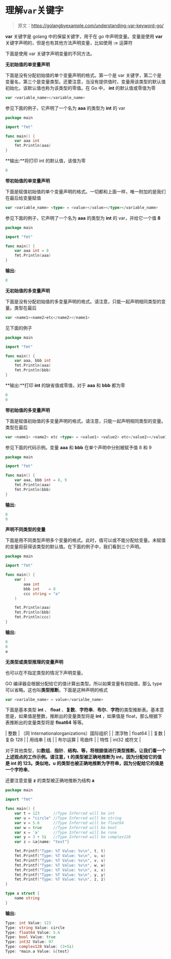 # 理解`var`关键字

> 原文：<https://golangbyexample.com/understanding-var-keyword-go/>

**var** 关键字是 golang 中的保留关键字，用于在 go 中声明变量。变量是使用 **var** 关键字声明的，但是也有其他方法声明变量，比如使用 **:=** 运算符

下面是使用 var 关键字声明变量的不同方法。

**无初始值的单变量声明**

下面是没有分配初始值的单个变量声明的格式。第一个是 var 关键字，第二个是变量名，第三个是变量类型。还要注意，当没有提供值时，变量用该类型的默认值初始化，该默认值也称为该类型的零值。在 Go 中， **int** 的默认值或零值为零

```go
var <variable_name></variable_name> 
```

参见下面的例子，它声明了一个名为 **aaa** 的类型为 **int** 的 var

```go
package main

import "fmt"

func main() {
    var aaa int
    fmt.Println(aaa)
}
```

**输出:**将打印 int 的默认值，该值为零

```go
0
```

**带初始值的单变量声明**

下面是赋值初始值的单个变量声明的格式。一切都和上面一样，唯一附加的是我们在最后给变量赋值

```go
var <variable_name> <type> = <value></value></type></variable_name>
```

参见下面的例子，它声明了一个名为 **aaa** 的类型为 **int** 的 var，并给它一个值 **8**

```go
package main

import "fmt"

func main() {
    var aaa int = 8
    fmt.Println(aaa)
}
```

**输出:**

```go
8
```

**无初始值的多变量声明**

下面是没有分配初始值的多变量声明的格式。请注意，只能一起声明相同类型的变量。类型在最后

```go
var <name1><name2>etc</name2></name1> 
```

见下面的例子

```go
package main

import "fmt"

func main() {
    var aaa, bbb int
    fmt.Println(aaa)
    fmt.Println(bbb)
}
```

**输出:**打印 **int** 的缺省值或零值，对于 **aaa** 和 **bbb** 都为零

```go
0
0
```

**带初始值的多变量声明**

下面是赋值初始值的多变量声明的格式。请注意，只能一起声明相同类型的变量。类型在最后

```go
var <name1> <name2> etc <type> = <value1> <value2> etc</value2></value1></type></name2></name1>
```

参见下面的代码示例。变量 **aaa** 和 **bbb** 在单个声明中分别被赋予值 8 和 9

```go
package main

import "fmt"

func main() {
    var aaa, bbb int = 8, 9
    fmt.Println(aaa)
    fmt.Println(bbb)
}
```

**输出:**

```go
8
9
```

**声明不同类型的变量**

下面是用不同类型声明多个变量的格式。此时，值可以或不能分配给变量。未赋值的变量将获得该类型的默认值。在下面的例子中，我们看到三个声明。

```go
package main

import "fmt"

func main() {
    var (
        aaa int
        bbb int    = 8
        ccc string = "a"
    )

    fmt.Println(aaa)
    fmt.Println(bbb)
    fmt.Println(ccc)
}
```

**输出:**

```go
0
8
a
```

**无类型或类型推理的变量声明**

也可以在不指定类型的情况下声明变量。

GO 编译器会根据分配给它的值计算出类型。所以如果变量有初始值，那么 type 可以省略。这也叫**类型推断**。下面是这种声明的格式

```go
var <varialbe_name> = value</varialbe_name>
```

下面是基本类型 **int** 、 **float** 、**复数**、**字符串**、**布尔**、**字符**的类型推断表。基本意思是，如果值是整数，推断出的变量类型将是 **int** ，如果值是 float，那么根据下表推断出的变量类型将是 **float64** 等等。



| 整数 | （同 Internationalorganizations）国际组织 |
| 漂浮物 | float64 |
| 复数 | 复杂 128 |
| 用线串 | 线 |
| 布尔运算 | 弯曲件 |
| 特性 | int32 或符文 |



对于其他类型，如**数组**、**指针**、**结构、**等，将根据值进行类型推断。让我们看一个上述观点的工作示例。请注意，t 的类型被正确地推断为 int，因为分配给它的值是 int 的 123。类似地，u 的类型也被正确地推断为字符串，因为分配给它的值是一个**字符串**。

还要注意变量 **z** 的类型被正确地推断为结构 **a**

```go
package main

import "fmt"

func main() {
    var t = 123      //Type Inferred will be int
    var u = "circle" //Type Inferred will be string
    var v = 5.6      //Type Inferred will be float64
    var w = true     //Type Inferred will be bool
    var x = 'a'      //Type Inferred will be rune
    var y = 3 + 5i   //Type Inferred will be complex128
    var z = &a{name: "test"}

    fmt.Printf("Type: %T Value: %v\n", t, t)
    fmt.Printf("Type: %T Value: %v\n", u, u)
    fmt.Printf("Type: %T Value: %v\n", v, v)
    fmt.Printf("Type: %T Value: %v\n", w, w)
    fmt.Printf("Type: %T Value: %v\n", x, x)
    fmt.Printf("Type: %T Value: %v\n", y, y)
    fmt.Printf("Type: %T Value: %v\n", z, z)
}

type a struct {
    name string
}
```

**输出:**

```go
Type: int Value: 123
Type: string Value: circle
Type: float64 Value: 5.6
Type: bool Value: true
Type: int32 Value: 97
Type: complex128 Value: (3+5i)
Type: *main.a Value: &{test}
```